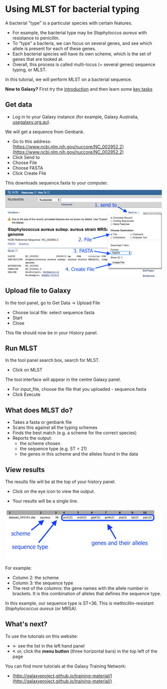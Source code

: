# Using MLST for bacterial typing

A bacterial "type" is a particular species with certain features.

* For example, the bacterial type may be *Staphyloccus aureus* with resistance to penicillin.
* To "type" a bacteria, we can focus on several genes, and see which allele is present for each of these genes.
* Each bacterial species will have its own scheme, which is the set of genes that are looked at.
* Overall, this process is called multi-locus (= several genes) sequence typing, or MLST.

In this tutorial, we will perform MLST on a bacterial sequence.

<fn>**New to Galaxy?** First try the [introduction](../galaxy/index.md) and then learn some [key tasks](../intro/index.md)</fn>

## Get data

* Log in to your Galaxy instance (for example, Galaxy Australia, [usegalaxy.org.au](https://usegalaxy.org.au/)).

We will get a sequence from Genbank.

* Go to this address: [https://www.ncbi.nlm.nih.gov/nuccore/NC_002952.2](https://www.ncbi.nlm.nih.gov/nuccore/NC_002952.2)
* Click <ss>Send to</ss>
* Choose <ss>File</ss>
* Choose <ss>FASTA</ss>
* Click <ss>Create File</ss>

This downloads <fn>sequence.fasta</fn> to your computer.

<img src="images/genbank.png" style="width: 620px;"/>

## Upload file to Galaxy

In the tool panel, go to <ss>Get Data -> Upload File</ss>

* <ss>Choose local file</ss>: select <fn>sequence.fasta</fn>
* <ss>Start</ss>
* <ss>Close</ss>


This file should now be in your History panel.


## Run MLST

In the tool panel search box, search for MLST.

* Click on MLST

The tool interface will appear in the centre Galaxy panel.

* For <ss>input_file</ss>, choose the file that you uploaded - <fn>sequence.fasta</fn>
* Click <ss>Execute</ss>

## What does MLST do?

* Takes a fasta or genbank file
* Scans this against all the typing schemes
* Finds the best match (e.g. a scheme for the correct species)
* Reports the output:
    * the scheme chosen
    * the sequence type (e.g. ST = 21)
    * the genes in this scheme and the alleles found in the data


## View results

The results file will be at the top of your history panel.

* Click on the eye icon to view the output.

* Your results will be a single line.

<img src="images/mlst.png" style="width: 620px;"/>

For example:

* Column 2: the scheme
* Column 3: the sequence type
* The rest of the columns: the gene names with the allele number in brackets. It is this combination of alleles that defines the sequence type.

In this example, our sequence type is ST=36. This is methicillin-resistant *Staphylococcus aureus* (or MRSA).

## What's next?

To use the tutorials on this website:

* &#8592; see the list in the left hand panel
* &#8598; or, click the **menu button** (three horizontal bars) in the top left of the page

You can find more tutorials at the Galaxy Training Network:

* [http://galaxyproject.github.io/training-material/](http://galaxyproject.github.io/training-material/)
